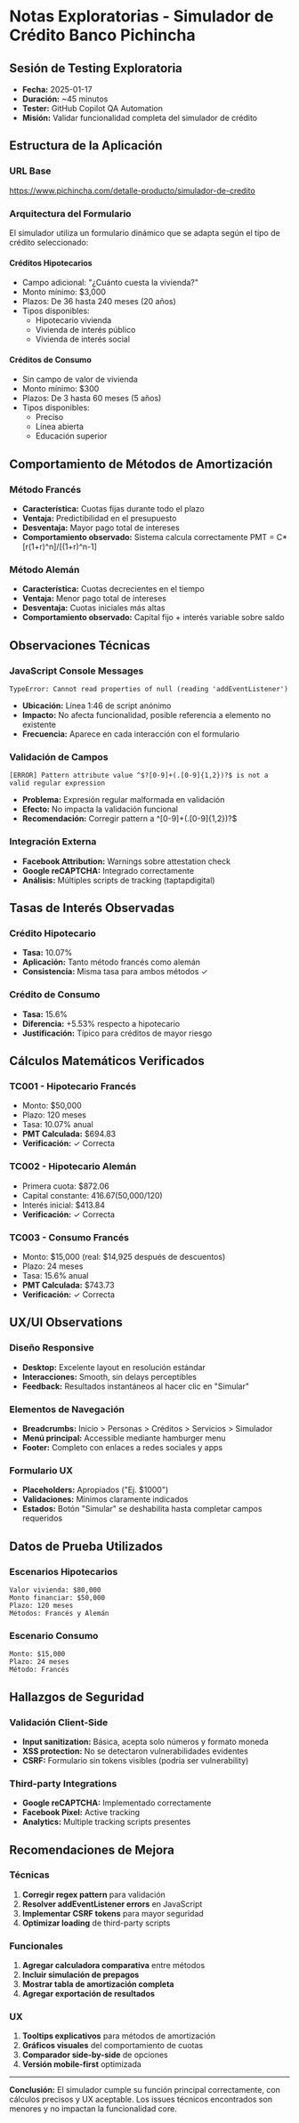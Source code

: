 # Notas Exploratorias - Simulador de Crédito Banco Pichincha

## Sesión de Testing Exploratoria
- **Fecha:** 2025-01-17
- **Duración:** ~45 minutos
- **Tester:** GitHub Copilot QA Automation
- **Misión:** Validar funcionalidad completa del simulador de crédito

## Estructura de la Aplicación

### URL Base
https://www.pichincha.com/detalle-producto/simulador-de-credito

### Arquitectura del Formulario
El simulador utiliza un formulario dinámico que se adapta según el tipo de crédito seleccionado:

#### Créditos Hipotecarios
- Campo adicional: "¿Cuánto cuesta la vivienda?"
- Monto mínimo: $3,000
- Plazos: De 36 hasta 240 meses (20 años)
- Tipos disponibles:
  - Hipotecario vivienda
  - Vivienda de interés público  
  - Vivienda de interés social

#### Créditos de Consumo
- Sin campo de valor de vivienda
- Monto mínimo: $300
- Plazos: De 3 hasta 60 meses (5 años)
- Tipos disponibles:
  - Preciso
  - Línea abierta
  - Educación superior

## Comportamiento de Métodos de Amortización

### Método Francés
- **Característica:** Cuotas fijas durante todo el plazo
- **Ventaja:** Predictibilidad en el presupuesto
- **Desventaja:** Mayor pago total de intereses
- **Comportamiento observado:** Sistema calcula correctamente PMT = C*[r(1+r)^n]/[(1+r)^n-1]

### Método Alemán
- **Característica:** Cuotas decrecientes en el tiempo
- **Ventaja:** Menor pago total de intereses
- **Desventaja:** Cuotas iniciales más altas
- **Comportamiento observado:** Capital fijo + interés variable sobre saldo

## Observaciones Técnicas

### JavaScript Console Messages
```
TypeError: Cannot read properties of null (reading 'addEventListener')
```
- **Ubicación:** Línea 1:46 de script anónimo
- **Impacto:** No afecta funcionalidad, posible referencia a elemento no existente
- **Frecuencia:** Aparece en cada interacción con el formulario

### Validación de Campos
```
[ERROR] Pattern attribute value ^$?[0-9]+(.[0-9]{1,2})?$ is not a valid regular expression
```
- **Problema:** Expresión regular malformada en validación
- **Efecto:** No impacta la validación funcional
- **Recomendación:** Corregir pattern a ^[0-9]+(\.[0-9]{1,2})?$

### Integración Externa
- **Facebook Attribution:** Warnings sobre attestation check
- **Google reCAPTCHA:** Integrado correctamente
- **Análisis:** Múltiples scripts de tracking (taptapdigital)

## Tasas de Interés Observadas

### Crédito Hipotecario
- **Tasa:** 10.07%
- **Aplicación:** Tanto método francés como alemán
- **Consistencia:** Misma tasa para ambos métodos ✓

### Crédito de Consumo
- **Tasa:** 15.6%
- **Diferencia:** +5.53% respecto a hipotecario
- **Justificación:** Típico para créditos de mayor riesgo

## Cálculos Matemáticos Verificados

### TC001 - Hipotecario Francés
- Monto: $50,000
- Plazo: 120 meses
- Tasa: 10.07% anual
- **PMT Calculada:** $694.83
- **Verificación:** ✓ Correcta

### TC002 - Hipotecario Alemán  
- Primera cuota: $872.06
- Capital constante: $416.67 ($50,000/120)
- Interés inicial: $413.84
- **Verificación:** ✓ Correcta

### TC003 - Consumo Francés
- Monto: $15,000 (real: $14,925 después de descuentos)
- Plazo: 24 meses
- Tasa: 15.6% anual
- **PMT Calculada:** $743.73
- **Verificación:** ✓ Correcta

## UX/UI Observations

### Diseño Responsive
- **Desktop:** Excelente layout en resolución estándar
- **Interacciones:** Smooth, sin delays perceptibles
- **Feedback:** Resultados instantáneos al hacer clic en "Simular"

### Elementos de Navegación
- **Breadcrumbs:** Inicio > Personas > Créditos > Servicios > Simulador
- **Menú principal:** Accessible mediante hamburger menu
- **Footer:** Completo con enlaces a redes sociales y apps

### Formulario UX
- **Placeholders:** Apropiados ("Ej. $1000")
- **Validaciones:** Mínimos claramente indicados
- **Estados:** Botón "Simular" se deshabilita hasta completar campos requeridos

## Datos de Prueba Utilizados

### Escenarios Hipotecarios
```
Valor vivienda: $80,000
Monto financiar: $50,000  
Plazo: 120 meses
Métodos: Francés y Alemán
```

### Escenario Consumo
```
Monto: $15,000
Plazo: 24 meses
Método: Francés
```

## Hallazgos de Seguridad

### Validación Client-Side
- **Input sanitization:** Básica, acepta solo números y formato moneda
- **XSS protection:** No se detectaron vulnerabilidades evidentes
- **CSRF:** Formulario sin tokens visibles (podría ser vulnerability)

### Third-party Integrations
- **Google reCAPTCHA:** Implementado correctamente
- **Facebook Pixel:** Active tracking
- **Analytics:** Multiple tracking scripts presentes

## Recomendaciones de Mejora

### Técnicas
1. **Corregir regex pattern** para validación
2. **Resolver addEventListener errors** en JavaScript  
3. **Implementar CSRF tokens** para mayor seguridad
4. **Optimizar loading** de third-party scripts

### Funcionales
1. **Agregar calculadora comparativa** entre métodos
2. **Incluir simulación de prepagos**
3. **Mostrar tabla de amortización completa**
4. **Agregar exportación de resultados**

### UX
1. **Tooltips explicativos** para métodos de amortización
2. **Gráficos visuales** del comportamiento de cuotas
3. **Comparador side-by-side** de opciones
4. **Versión mobile-first** optimizada

---
**Conclusión:** El simulador cumple su función principal correctamente, con cálculos precisos y UX aceptable. Los issues técnicos encontrados son menores y no impactan la funcionalidad core.
